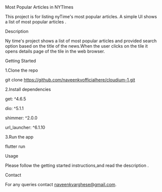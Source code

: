 Most Popular Articles in NYTImes

This project is for listing nyTime's most popular articles. A simple UI shows a list of most popular articles .

Description

Ny time's project shows a list of most popular articles and provided search option based on the title of the news.When the user clicks on the tile it opens details page of the tile in the web browser.

Getting Started

1.Clone the repo

git clone https://github.com/naveenkvofficialhere/cloudium-1.git

2.Install dependencies

  get: ^4.6.5
  
  dio: ^5.1.1
  
  shimmer: ^2.0.0
  
  url_launcher: ^6.1.10

3.Run the app

flutter run



Usage

Please follow the getting started instructions,and read the description .


Contact

For any queries contact naveenkvarghese@gmail.com.
